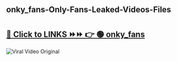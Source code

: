 
 ## onky_fans-Only-Fans-Leaked-Videos-Files

# <h2><a href="https://mediaupload.pro?onky_fans">🔗 Click to LINKS ⏩⏩ 👉 🟢 onky_fans </a></h2>

<a href="https://mediaupload.pro?onky_fans" rel="nofollow" data-target="animated-image.originalLink"><img src="https://i.ibb.co.com/xMMVF88/686577567.gif" alt="Viral Video Original" style="max-width: 100%; display: inline-block;" data-target="animated-image.originalImage"></a>